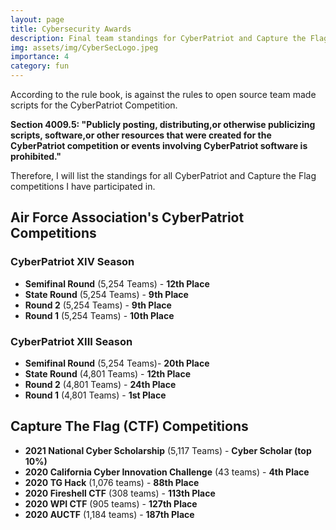 ```yaml
---
layout: page
title: Cybersecurity Awards
description: Final team standings for CyberPatriot and Capture the Flag competitions
img: assets/img/CyberSecLogo.jpeg
importance: 4
category: fun
---
```


According to the rule book, is against the rules to open source team made scripts for the CyberPatriot Competition.

**Section 4009.5: "Publicly posting, distributing,or otherwise publicizing scripts, software,or other resources that were created for the CyberPatriot competition or events involving CyberPatriot software is prohibited."**

Therefore, I will list the standings for all CyberPatriot and Capture the Flag competitions I have participated in.


## Air Force Association's CyberPatriot Competitions

### CyberPatriot XIV Season
- **Semifinal Round** (5,254 Teams) - **12th Place**
- **State Round** (5,254 Teams) - **9th Place**
- **Round 2** (5,254 Teams) - **9th Place**
- **Round 1** (5,254 Teams) - **10th Place**

### CyberPatriot XIII Season
- **Semifinal Round** (5,254 Teams)- **20th Place**
- **State Round** (4,801 Teams) - **12th Place**
- **Round 2** (4,801 Teams) - **24th Place**
- **Round 1** (4,801 Teams) - **1st Place**

## Capture The Flag (CTF) Competitions
- **2021 National Cyber Scholarship** (5,117 Teams) - **Cyber Scholar (top 10%)**
- **2020 California Cyber Innovation Challenge** (43 teams) - **4th Place**
- **2020 TG Hack** (1,076 teams) - **88th Place**
- **2020 Fireshell CTF** (308 teams) - **113th Place**
- **2020 WPI CTF** (905 teams) - **127th Place**
- **2020 AUCTF** (1,184 teams) - **187th Place**
